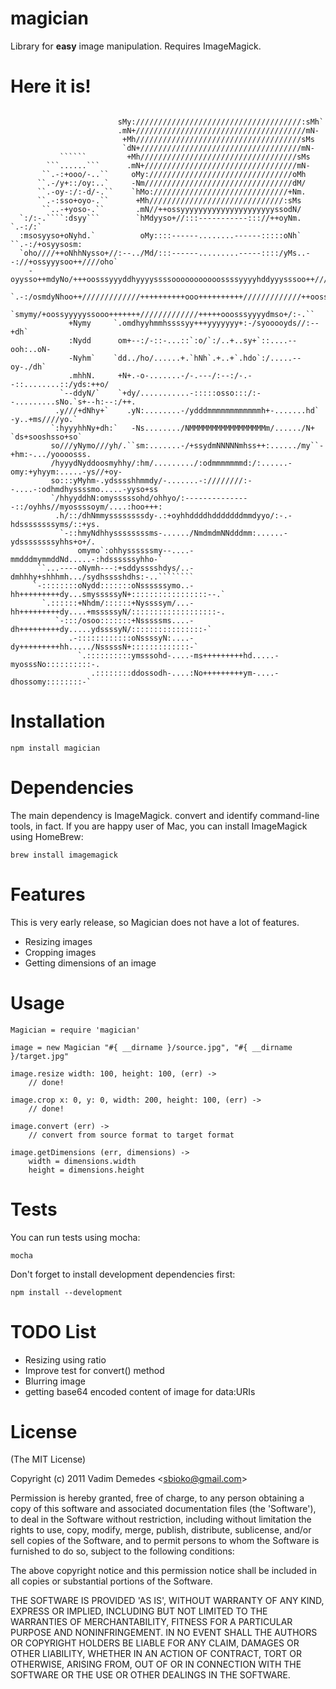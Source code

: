 
# magician

  Library for **easy** image manipulation. Requires ImageMagick.

# Here it is!

```

                        sMy://///////////////////////////////////:sMh`                                                     
                        .mN+//////////////////////////////////////mN-                                                      
                         +Mh/////////////////////////////////////sMs                                                       
                         `dN+////////////////////////////////////mN-                                                       
           ``````         +Mh///////////////////////////////////sMs                                                        
        ```......```      .mN+//////////////////////////////////mN-                                                        
       ``.-:+ooo/-..``     oMy:////////////////////////////////oMh                                                         
      ``.-/y+::/oy:..`     -Nm/////////////////////////////////dM/                                                         
      ``.-oy-:/:-d/-.``    `hMo://////////////////////////////+Nm.                                                         
      ``.-:sso+oyo-.``      +Mh//////////////////////////////:sMs                                                          
       ``..-+yoso-.``       .mN//++ossyyyyyyyyyyyyyyyyyyyyyssodN/                                                          
  `:/:-.````:dsyy```        `hMdyyso+//:::-----------::://++oyNm.                   `.-:/:`                                
  :msosyyso+oNyhd.`          oMy::::------........------:::::oNh`          ``.-:/+osyysosm:                                
  `oho////++oNhhNysso+//:--../Md/:::------.........-----::::/yMs..--://+ossyyysoo++////oho`                                
    -oyysso++mdyNo/+++oosssyyyddhyyyyssssooooooooooossssyyyyhddyyysssoo++////////+ossyyo-                                  
      `.-:/osmdyNhoo++/////////////++++++++++ooo++++++++++/////////////++oossyysso/:-.`                                    
            `smymy/+oossyyyyyssooo+++++++/////////////+++++ooosssyyyydmso+/:-.``                                           
             +Nymy     `.omdhyyhmmhssssyy+++yyyyyyy+:-/syooooyds//:--+dh`                                                  
             :Nydd      om+--:/-::-...::`:o/`:/..+..sy+`::....--ooh:..oN-                                                  
             -Nyhm`    `dd../ho/......+.`hNh`.+..+`.hdo`:/.....--oy-./dh`                                                  
             .mhhN.     +N+.-o-.......-/-.---/:--:/-.--::........::/yds:++o/                                               
           `--ddyN/`    `+dy/...........-:::::osso:::/:--.........sNo.`s+--h:--:/++.                                       
          .y///+dNhy+`    .yN:........-/ydddmmmmmmmmmmmmh+-.......hd`  -y..+ms////yo.`                                     
         `:hyyyhhNy+dh:`   -Ns......../NMMMMMMMMMMMMMMMMMm/....../N+   `ds+sooshsso+so`                                    
         so///yNymo///yh/.``sm:.......-/+ssydmNNNNNmhss++:....../my``-+hm:-.../yoooosss.                                   
         /hyyydNyddoosmyhhy/:hm/........./:odmmmmmmmd:/:......-omy:+yhyym:.....-ys//+oy-                                   
         so:::yMyhm-.ydsssshhmmdy/-.......-:////////:--....-:odhmdhyssssmo.....-yyso+ss                                    
         `/hhyyddhN:omysssssohd/ohhyo/:---------------::/oyhhs//myossssoym/....:hoo+++:                                    
          .h/::/dhNmmyssssssssdy-.:+oyhhddddhdddddddmmdyyo/:-.-hdssssssssyms/::+ys.                                        
           `-::hmyNdhhyssssssssms-....../NmdmdmNNdddmm:......-ydssssssssyhhs+o+/.                                          
               omymo`:ohhyssssssmy--....-mmdddmymmddNd.....-:hdssssssyhho-`                                                
      ``...----oNymh---:+sddysssshdys/..-dmhhhy+shhhmh.../sydhsssshdhs:-..````````                                         
     `-::::::::oNydd:::::::oNssssssymo..-hh+++++++++dy...smysssssyN+:::::::::::::::::--.`                                  
       `.::::::+Nhdm/::::::+Nyssssym/...-hh+++++++++dy....+msssssyN/:::::::::::::::::::-.                                  
          `-:::/osoo:::::::+Nsssssms....-dh+++++++++dy.....ydssssyN/::::::::::::::::-`                                     
             .-::::::::::::oNssssyN:....-dy+++++++++hh...../NsssssN+:::::::::::::-`                                        
               `.::::::::::ymsssohd-....-ms+++++++++hd.....-myosssNo::::::::::-.                                           
                  .::::::::ddossodh-....:No+++++++++ym-....-dhossomy::::::::-`

```


# Installation

```npm install magician```

# Dependencies

The main dependency is ImageMagick. convert and identify command-line tools, in fact. If you are happy user of Mac, you can install ImageMagick using HomeBrew:

```brew install imagemagick```

# Features

This is very early release, so Magician does not have a lot of features.

* Resizing images
* Cropping images
* Getting dimensions of an image

# Usage

```
Magician = require 'magician'

image = new Magician "#{ __dirname }/source.jpg", "#{ __dirname }/target.jpg"

image.resize width: 100, height: 100, (err) ->
	// done!
	
image.crop x: 0, y: 0, width: 200, height: 100, (err) ->
	// done!

image.convert (err) ->
	// convert from source format to target format

image.getDimensions (err, dimensions) ->
	width = dimensions.width
	height = dimensions.height
```

# Tests

You can run tests using mocha:

```
mocha
```

Don't forget to install development dependencies first:

```
npm install --development
```

# TODO List

* Resizing using ratio
* Improve test for convert() method
* Blurring image
* getting base64 encoded content of image for data:URIs

# License 

(The MIT License)

Copyright (c) 2011 Vadim Demedes &lt;sbioko@gmail.com&gt;

Permission is hereby granted, free of charge, to any person obtaining
a copy of this software and associated documentation files (the
'Software'), to deal in the Software without restriction, including
without limitation the rights to use, copy, modify, merge, publish,
distribute, sublicense, and/or sell copies of the Software, and to
permit persons to whom the Software is furnished to do so, subject to
the following conditions:

The above copyright notice and this permission notice shall be
included in all copies or substantial portions of the Software.

THE SOFTWARE IS PROVIDED 'AS IS', WITHOUT WARRANTY OF ANY KIND,
EXPRESS OR IMPLIED, INCLUDING BUT NOT LIMITED TO THE WARRANTIES OF
MERCHANTABILITY, FITNESS FOR A PARTICULAR PURPOSE AND NONINFRINGEMENT.
IN NO EVENT SHALL THE AUTHORS OR COPYRIGHT HOLDERS BE LIABLE FOR ANY
CLAIM, DAMAGES OR OTHER LIABILITY, WHETHER IN AN ACTION OF CONTRACT,
TORT OR OTHERWISE, ARISING FROM, OUT OF OR IN CONNECTION WITH THE
SOFTWARE OR THE USE OR OTHER DEALINGS IN THE SOFTWARE.